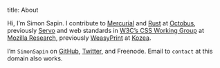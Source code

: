 title: About

Hi, I’m Simon Sapin.
I contribute to [Mercurial](https://www.mercurial-scm.org/)
and [Rust](https://www.rust-lang.org/)
at [Octobus](https://octobus.net/),
previously [Servo](https://servo.org/)
and web standards in [W3C’s CSS Working Group](https://www.w3.org/Style/CSS/)
at [Mozilla Research](https://research.mozilla.org/),
previously [WeasyPrint](http://weasyprint.org) at [Kozea](https://www.kozea.fr/).

I’m `SimonSapin` on [GitHub](https://github.com/SimonSapin),
[Twitter](https://twitter.com/SimonSapin), and Freenode.
Email to `contact` at this domain also works.
